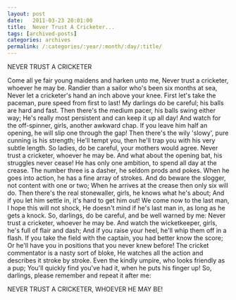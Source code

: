 ```yaml
---
layout: post
date:	2011-03-23 20:01:00
title:  Never Trust A Cricketer...
tags: [archived-posts]
categories: archives
permalink: /:categories/:year/:month/:day/:title/
---
```

NEVER TRUST A CRICKETER


Come all ye fair young maidens and harken unto me,
Never trust a cricketer, whoever he may be.
Randier than a sailor who's been six months at sea,
Never let a cricketer's hand an inch above your knee.
First let's take the paceman, pure speed from first to last!
My darlings do be careful; his balls are hard and fast.
Then there's the medium pacer, his balls swing either way;
He's really most persistent and can keep it up all day!
And watch for the off-spinner, girls, another awkward chap.
If you leave him half an opening, he will slip one through the gap!
Then there's the wily 'slowy', pure cunning is his strength;
He'll tempt you, then he'll trap you with his very subtle length.
So ladies, do be careful, your mothers would agree.
Never trust a cricketer, whoever he may be.
And what about the opening bat, his struggles never cease!
He has only one ambition, to spend all day at the crease.
The number three is a dasher, he seldom prods and pokes.
When he goes into action, he has a fine array of strokes.
And do beware the slogger, not content with one or two;
When he arrives at the crease then only six will do.
Then there's the real stonewaller, girls, he knows what he's about;
And if you let him settle in, it's hard to get him out!
We come now to the last man, I hope this will not shock,
He doesn't mind if he's last man in, as long as he gets a knock.
So, darlings, do be careful, and be well warned by me:
Never trust a cricketer, whoever he may be.
And watch the wicketkeeper, girls, he's full of flair and dash;
And if you raise your heel, he'll whip them off in a flash.
If you take the field with the captain, you had better know the score;
Or he'll have you in positions that you never knew before!
The cricket commentator is a nasty sort of bloke,
He watches all the action and describes it stroke by stroke.
Even the kindly umpire, who looks friendly as a pup;
You'll quickly find you've had it, when he puts his finger up!
So, darlings, please remember and repeat it after me:


NEVER TRUST A CRICKETER, WHOEVER HE MAY BE!
